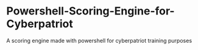 # Powershell-Scoring-Engine-for-Cyberpatriot
A scoring engine made with powershell for cyberpatriot training purposes
